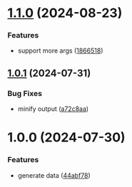 # [1.1.0](https://github.com/bndynet/dator.js/compare/v1.0.1...v1.1.0) (2024-08-23)


### Features

* support more args ([1866518](https://github.com/bndynet/dator.js/commit/1866518de390d912020f071c8c67f2f638621ef4))

## [1.0.1](https://github.com/bndynet/dator.js/compare/v1.0.0...v1.0.1) (2024-07-31)


### Bug Fixes

* minify output ([a72c8aa](https://github.com/bndynet/dator.js/commit/a72c8aaa5ae2ebd1c045952839cb5eaba5346175))

# 1.0.0 (2024-07-30)


### Features

* generate data ([44abf78](https://github.com/bndynet/dator.js/commit/44abf78bd3ef152e359374d01b16a29d695a48da))
